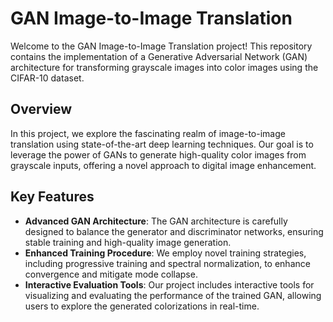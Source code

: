 # GAN Image-to-Image Translation

Welcome to the GAN Image-to-Image Translation project! This repository contains the implementation of a Generative Adversarial Network (GAN) architecture for transforming grayscale images into color images using the CIFAR-10 dataset.

## Overview

In this project, we explore the fascinating realm of image-to-image translation using state-of-the-art deep learning techniques. Our goal is to leverage the power of GANs to generate high-quality color images from grayscale inputs, offering a novel approach to digital image enhancement.

## Key Features

- **Advanced GAN Architecture**: The GAN architecture is carefully designed to balance the generator and discriminator networks, ensuring stable training and high-quality image generation.
- **Enhanced Training Procedure**: We employ novel training strategies, including progressive training and spectral normalization, to enhance convergence and mitigate mode collapse.
- **Interactive Evaluation Tools**: Our project includes interactive tools for visualizing and evaluating the performance of the trained GAN, allowing users to explore the generated colorizations in real-time.
